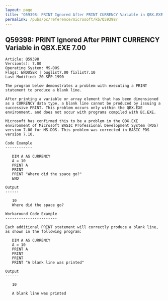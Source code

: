```yaml
---
layout: page
title: "Q59398: PRINT Ignored After PRINT CURRENCY Variable in QBX.EXE 7.00"
permalink: /pubs/pc/reference/microsoft/kb/Q59398/
---
```


## Q59398: PRINT Ignored After PRINT CURRENCY Variable in QBX.EXE 7.00

	Article: Q59398
	Version(s): 7.00
	Operating System: MS-DOS
	Flags: ENDUSER | buglist7.00 fixlist7.10
	Last Modified: 20-SEP-1990
	
	The program below demonstrates a problem with executing a PRINT
	statement to produce a blank line.
	
	After printing a variable or array element that has been dimensioned
	as a CURRENCY data type, a blank line cannot be produced by issuing a
	successive PRINT. This problem occurs only within the QBX.EXE
	environment, and does not occur with programs compiled with BC.EXE.
	
	Microsoft has confirmed this to be a problem in the QBX.EXE
	environment of Microsoft BASIC Professional Development System (PDS)
	version 7.00 for MS-DOS. This problem was corrected in BASIC PDS
	version 7.10.
	
	Code Example
	------------
	
	   DIM A AS CURRENCY
	   A = 10
	   PRINT A
	   PRINT
	   PRINT "Where did the space go?"
	   END
	
	Output
	------
	
	   10
	   Where did the space go?
	
	Workaround Code Example
	-----------------------
	
	Each additional PRINT statement will correctly produce a blank line,
	as shown in the following program:
	
	   DIM A AS CURRENCY
	   A = 10
	   PRINT A
	   PRINT
	   PRINT
	   PRINT "A blank line was printed"
	
	Output
	------
	
	   10
	
	   A blank line was printed
